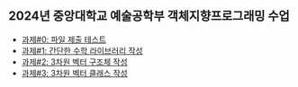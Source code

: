 ## 2024년 중앙대학교 예술공학부 객체지향프로그래밍 수업

- [과제#0: 파일 제출 테스트](https://github.com/bluedragonclub/cau-oop-2024/tree/main/assignment_00)
- [과제#1: 간단한 수학 라이브러리 작성](https://github.com/bluedragonclub/cau-oop-2024/tree/main/assignment_01)
- [과제#2: 3차원 벡터 구조체 작성](https://github.com/bluedragonclub/cau-oop-2024/tree/main/assignment_02) 
- [과제#3: 3차원 벡터 클래스 작성](https://github.com/bluedragonclub/cau-oop-2024/tree/main/assignment_03)
  
